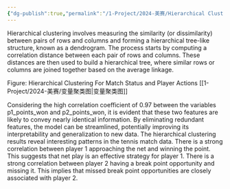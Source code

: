 ```yaml
---
{"dg-publish":true,"permalink":"/1-Project/2024-美赛/Hierarchical Clustering/"}
---
```


Hierarchical clustering involves measuring the similarity (or dissimilarity) between pairs of rows and columns and forming a hierarchical tree-like structure, known as a dendrogram. The process starts by computing a correlation distance between each pair of rows and columns. These distances are then used to build a hierarchical tree, where similar rows or columns are joined together based on the average linkage.

Figure: Hierarchical Clustering For Match Status and Player Actions
[[1-Project/2024-美赛/变量聚类图\|变量聚类图]]

Considering the high correlation coefficient of 0.97 between the variables p1_points_won and p2_points_won, it is evident that these two features are likely to convey nearly identical information. By eliminating redundant features, the model can be streamlined, potentially improving its interpretability and generalization to new data.
The hierarchical clustering results reveal interesting patterns in the tennis match data. There is a strong correlation between player 1 approaching the net and winning the point. This suggests that net play is an effective strategy for player 1. There is a strong correlation between player 2 having a break point opportunity and missing it. This implies that missed break point opportunities are closely associated with player 2.
